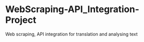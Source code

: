 # WebScraping-API_Integration-Project
Web scraping, API integration for translation and analysing text
